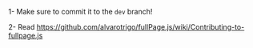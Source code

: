 1- Make sure to commit it to the `dev` branch!

2- Read https://github.com/alvarotrigo/fullPage.js/wiki/Contributing-to-fullpage.js
